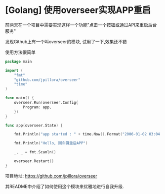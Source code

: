 # [Golang] 使用overseer实现APP重启




前两天在一个项目中需要实现这样一个功能"点击一个按钮或通过API来重启后台服务"

发现Github上有一个叫overseer的模块, 试用了一下,效果还不错

使用方法很简单

```go
package main

import (
	"fmt"
	"github.com/jpillora/overseer"
	"time"
)

func main() {
	overseer.Run(overseer.Config{
		Program: app,
	})
}

func app(overseer.State) {

	fmt.Println("app started : " + time.Now().Format("2006-01-02 03:04:05 pm"))

	fmt.Println("Hello, 回车键重启APP")

	_, _ = fmt.Scanln()

	overseer.Restart()
}
```



项目地址: https://github.com/jpillora/overseer

其README中介绍了如何使用这个模块来优雅地进行自我升级.


